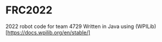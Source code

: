 # FRC2022
2022 robot code for team 4729
Written in Java using (WPILib)[https://docs.wpilib.org/en/stable/]
